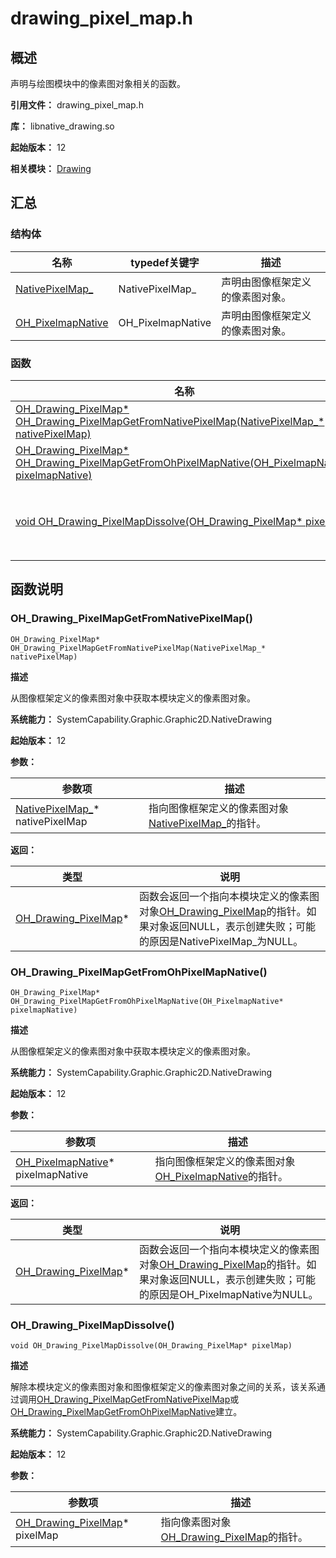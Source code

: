 # drawing_pixel_map.h

## 概述

声明与绘图模块中的像素图对象相关的函数。

**引用文件：** drawing_pixel_map.h

**库：** libnative_drawing.so

**起始版本：** 12

**相关模块：** [Drawing](capi-drawing.md)

## 汇总

### 结构体

| 名称 | typedef关键字 | 描述 |
| -- | -- | -- |
| [NativePixelMap_](capi-nativepixelmap-.md) | NativePixelMap_ | 声明由图像框架定义的像素图对象。 |
| [OH_PixelmapNative](capi-oh-pixelmapnative.md) | OH_PixelmapNative | 声明由图像框架定义的像素图对象。 |

### 函数

| 名称 | 描述 |
| -- | -- |
| [OH_Drawing_PixelMap* OH_Drawing_PixelMapGetFromNativePixelMap(NativePixelMap_* nativePixelMap)](#oh_drawing_pixelmapgetfromnativepixelmap) | 从图像框架定义的像素图对象中获取本模块定义的像素图对象。 |
| [OH_Drawing_PixelMap* OH_Drawing_PixelMapGetFromOhPixelMapNative(OH_PixelmapNative* pixelmapNative)](#oh_drawing_pixelmapgetfromohpixelmapnative) | 从图像框架定义的像素图对象中获取本模块定义的像素图对象。 |
| [void OH_Drawing_PixelMapDissolve(OH_Drawing_PixelMap* pixelMap)](#oh_drawing_pixelmapdissolve) | 解除本模块定义的像素图对象和图像框架定义的像素图对象之间的关系，该关系通过调用[OH_Drawing_PixelMapGetFromNativePixelMap](capi-drawing-pixel-map-h.md#oh_drawing_pixelmapgetfromnativepixelmap)或[OH_Drawing_PixelMapGetFromOhPixelMapNative](capi-drawing-pixel-map-h.md#oh_drawing_pixelmapgetfromohpixelmapnative)建立。 |

## 函数说明

### OH_Drawing_PixelMapGetFromNativePixelMap()

```
OH_Drawing_PixelMap* OH_Drawing_PixelMapGetFromNativePixelMap(NativePixelMap_* nativePixelMap)
```

**描述**

从图像框架定义的像素图对象中获取本模块定义的像素图对象。

**系统能力：** SystemCapability.Graphic.Graphic2D.NativeDrawing

**起始版本：** 12


**参数：**

| 参数项 | 描述 |
| -- | -- |
| [NativePixelMap_](capi-nativepixelmap-.md)* nativePixelMap | 指向图像框架定义的像素图对象[NativePixelMap_](capi-nativepixelmap-.md)的指针。 |

**返回：**

| 类型 | 说明 |
| -- | -- |
| [OH_Drawing_PixelMap](capi-oh-drawing-pixelmap.md)* | 函数会返回一个指向本模块定义的像素图对象[OH_Drawing_PixelMap](capi-oh-drawing-pixelmap.md)的指针。如果对象返回NULL，表示创建失败；可能的原因是NativePixelMap_为NULL。 |

### OH_Drawing_PixelMapGetFromOhPixelMapNative()

```
OH_Drawing_PixelMap* OH_Drawing_PixelMapGetFromOhPixelMapNative(OH_PixelmapNative* pixelmapNative)
```

**描述**

从图像框架定义的像素图对象中获取本模块定义的像素图对象。

**系统能力：** SystemCapability.Graphic.Graphic2D.NativeDrawing

**起始版本：** 12


**参数：**

| 参数项 | 描述 |
| -- | -- |
| [OH_PixelmapNative](capi-oh-pixelmapnative.md)* pixelmapNative | 指向图像框架定义的像素图对象[OH_PixelmapNative](capi-oh-pixelmapnative.md)的指针。 |

**返回：**

| 类型 | 说明 |
| -- | -- |
| [OH_Drawing_PixelMap](capi-oh-drawing-pixelmap.md)* | 函数会返回一个指向本模块定义的像素图对象[OH_Drawing_PixelMap](capi-oh-drawing-pixelmap.md)的指针。如果对象返回NULL，表示创建失败；可能的原因是OH_PixelmapNative为NULL。 |

### OH_Drawing_PixelMapDissolve()

```
void OH_Drawing_PixelMapDissolve(OH_Drawing_PixelMap* pixelMap)
```

**描述**

解除本模块定义的像素图对象和图像框架定义的像素图对象之间的关系，该关系通过调用[OH_Drawing_PixelMapGetFromNativePixelMap](capi-drawing-pixel-map-h.md#oh_drawing_pixelmapgetfromnativepixelmap)或[OH_Drawing_PixelMapGetFromOhPixelMapNative](capi-drawing-pixel-map-h.md#oh_drawing_pixelmapgetfromohpixelmapnative)建立。

**系统能力：** SystemCapability.Graphic.Graphic2D.NativeDrawing

**起始版本：** 12

**参数：**

| 参数项 | 描述 |
| -- | -- |
| [OH_Drawing_PixelMap](capi-oh-drawing-pixelmap.md)* pixelMap | 指向像素图对象[OH_Drawing_PixelMap](capi-oh-drawing-pixelmap.md)的指针。 |


